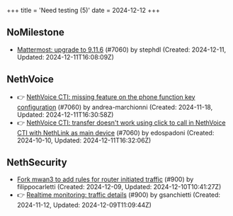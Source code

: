 +++
title = 'Need testing (5)'
date = 2024-12-12
+++

## NoMilestone
- [Mattermost: upgrade to 9.11.6](https://github.com/NethServer/dev/issues/7212) (#7060) by stephdl (Created: 2024-12-11, Updated: 2024-12-11T16:08:09Z)

## NethVoice
- :point_right: [NethVoice CTI: missing feature on the phone function key configuration](https://github.com/NethServer/dev/issues/7152) (#7060) by andrea-marchionni (Created: 2024-11-18, Updated: 2024-12-11T16:30:58Z)
- :point_right: [NethVoice CTI: transfer doesn't work using click to call in NethVoice CTI with  NethLink  as main device](https://github.com/NethServer/dev/issues/7060) (#7060) by edospadoni (Created: 2024-10-10, Updated: 2024-12-11T16:32:06Z)

## NethSecurity
- [Fork mwan3 to add rules for router initiated traffic](https://github.com/NethServer/nethsecurity/issues/963) (#900) by filippocarletti (Created: 2024-12-09, Updated: 2024-12-10T10:41:27Z)
- :point_right: [Realtime monitoring: traffic details](https://github.com/NethServer/nethsecurity/issues/900) (#900) by gsanchietti (Created: 2024-11-12, Updated: 2024-12-09T11:09:44Z)

